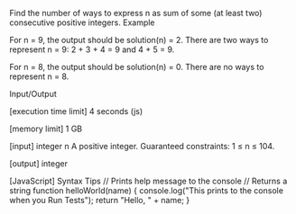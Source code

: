 Find the number of ways to express n as sum of some (at least two) consecutive positive integers.
Example


For n = 9, the output should be
solution(n) = 2.
There are two ways to represent n = 9: 2 + 3 + 4 = 9 and 4 + 5 = 9.


For n = 8, the output should be
solution(n) = 0.
There are no ways to represent n = 8.


Input/Output


[execution time limit] 4 seconds (js)


[memory limit] 1 GB


[input] integer n
A positive integer.
Guaranteed constraints:
1 ≤ n ≤ 104.


[output] integer


[JavaScript] Syntax Tips
// Prints help message to the console
// Returns a string
function helloWorld(name) {
    console.log("This prints to the console when you Run Tests");
    return "Hello, " + name;
}


